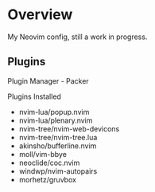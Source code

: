 # Overview

My Neovim config, still a work in progress.

## Plugins

Plugin Manager - Packer

Plugins Installed
- nvim-lua/popup.nvim
- nvim-lua/plenary.nvim
- nvim-tree/nvim-web-devicons
- nvim-tree/nvim-tree.lua
- akinsho/bufferline.nvim
- moll/vim-bbye
- neoclide/coc.nvim
- windwp/nvim-autopairs
- morhetz/gruvbox

